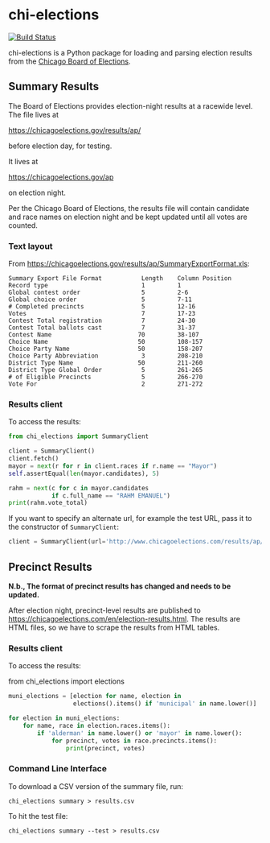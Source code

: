 chi-elections
=============

[![Build Status](https://travis-ci.org/datamade/python-chicago-elections.svg?branch=master)](https://travis-ci.org/datamade/python-chicago-elections)

chi-elections is a Python package for loading and parsing election results from the [Chicago Board of Elections](https://www.chicagoelections.gov/).

Summary Results
---------------

The Board of Elections provides election-night results at a racewide level.  The file lives at

https://chicagoelections.gov/results/ap/

before election day, for testing.

It lives at

https://chicagoelections.gov/ap

on election night.

Per the Chicago Board of Elections, the results file will contain candidate and race names on election night and be kept updated until all votes are counted.

### Text layout

From https://chicagoelections.gov/results/ap/SummaryExportFormat.xls:

```
Summary Export File Format           Length    Column Position
Record type                          1         1
Global contest order                 5         2-6
Global choice order                  5         7-11
# Completed precincts                5         12-16
Votes                                7         17-23
Contest Total registration           7         24-30
Contest Total ballots cast           7         31-37
Contest Name                        70         38-107
Choice Name                         50         108-157
Choice Party Name                   50         158-207
Choice Party Abbreviation            3         208-210
District Type Name                  50         211-260
District Type Global Order           5         261-265
# of Eligible Precincts              5         266-270
Vote For                             2         271-272
```

### Results client

To access the results:

```python
from chi_elections import SummaryClient

client = SummaryClient()
client.fetch()
mayor = next(r for r in client.races if r.name == "Mayor")
self.assertEqual(len(mayor.candidates), 5)

rahm = next(c for c in mayor.candidates
            if c.full_name == "RAHM EMANUEL")
print(rahm.vote_total)
```

If you want to specify an alternate url, for example the test URL, pass it to the constructor of `SummaryClient`:

```python
client = SummaryClient(url='http://www.chicagoelections.com/results/ap/summary.txt')
```

Precinct Results
----------------

**N.b., The format of precinct results has changed and needs to be updated.**

After election night, precinct-level results are published to https://chicagoelections.com/en/election-results.html.  The results are HTML files, so we have to scrape the results from HTML tables.

### Results client

To access the results:

from chi_elections import elections

```python
muni_elections = [election for name, election in
                  elections().items() if 'municipal' in name.lower()]

for election in muni_elections:
    for name, race in election.races.items():
        if 'alderman' in name.lower() or 'mayor' in name.lower():
            for precinct, votes in race.precincts.items():
                print(precinct, votes)
```                

### Command Line Interface

To download a CSV version of the summary file, run:

    chi_elections summary > results.csv

To hit the test file:

    chi_elections summary --test > results.csv

